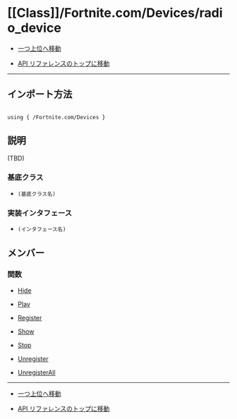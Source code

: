 # [[Class]]/Fortnite.com/Devices/radio_device

- [一つ上位へ移動](../main.md)

- [API リファレンスのトップに移動](/main.md)

---

## インポート方法

```verse

using { /Fortnite.com/Devices }

```

## 説明

(TBD)

### 基底クラス

- `(基底クラス名)`

### 実装インタフェース

- `(インタフェース名)`

## メンバー

### 関数

- [Hide](./F_Hide/main.md)

- [Play](./F_Play/main.md)

- [Register](./F_Register/main.md)

- [Show](./F_Show/main.md)

- [Stop](./F_Stop/main.md)

- [Unregister](./F_Unregister/main.md)

- [UnregisterAll](./F_UnregisterAll/main.md)

---

- [一つ上位へ移動](../main.md)

- [API リファレンスのトップに移動](/main.md)
